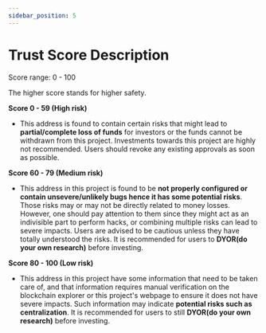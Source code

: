 ```yaml
---
sidebar_position: 5
---
```


# Trust Score Description

Score range: 0 - 100

The higher score stands for higher safety.

**Score 0 - 59 (High risk)**
- This address is found to contain certain risks that might lead to **partial/complete loss of funds** for investors or the funds cannot be withdrawn from this project. Investments towards this project are highly not recommended. Users should revoke any existing approvals as soon as possible.

**Score 60 - 79 (Medium risk)**
- This address in this project is found to be **not properly configured or contain unsevere/unlikely bugs hence it has some potential risks**. Those risks may or may not be directly related to money losses. However, one should pay attention to them since they might act as an indivisible part to perform hacks, or combining multiple risks can lead to severe impacts. Users are advised to be cautious unless they have totally understood the risks. It is recommended for users to **DYOR(do your own research)** before investing. 

**Score 80 - 100 (Low risk)**
- This address in this project have some information that need to be taken care of, and that information requires manual verification on the blockchain explorer or this project's webpage to ensure it does not have severe impacts. Such information may indicate **potential risks such as centralization**. It is recommended for users to still **DYOR(do your own research)** before investing.
